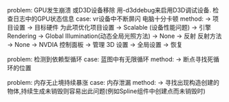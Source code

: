 problem:
GPU发生崩溃 或D3D设备移除
用-d3ddebug来启用D3D调试设备.
检查日志中的GPU状态信息
case:
vr设备中不断屏闪 电脑十分卡顿
method:
-> 项目设置 -> 目标硬件 为此项优化项目设置 -> Scalable (设备性能问题)
-> 引擎 Rendering -> Global IIIumination(动态全局光照方法) -> None
-> 反射 反射方法 -> None
-> NVDIA 控制面板 -> 管理 3D 设置 -> 全局设置 -> 恢复

problem:
检测到依赖型循环
case:
蓝图中有无限循环
method:
-> 断点寻找死循环的位置

problem:
内存无止境持续暴涨
case:
内存泄漏
method:
-> 寻找出现构造创建的物体,持续生成未销毁则容易出此问题(例如Spline组件中创建点而未销毁时)